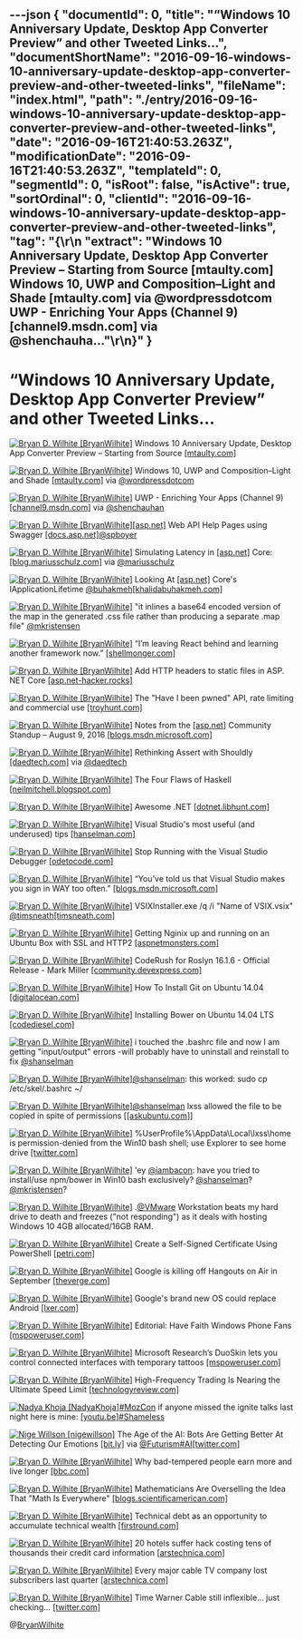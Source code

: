 ---json
{
  "documentId": 0,
  "title": "“Windows 10 Anniversary Update, Desktop App Converter Preview” and other Tweeted Links…",
  "documentShortName": "2016-09-16-windows-10-anniversary-update-desktop-app-converter-preview-and-other-tweeted-links",
  "fileName": "index.html",
  "path": "./entry/2016-09-16-windows-10-anniversary-update-desktop-app-converter-preview-and-other-tweeted-links",
  "date": "2016-09-16T21:40:53.263Z",
  "modificationDate": "2016-09-16T21:40:53.263Z",
  "templateId": 0,
  "segmentId": 0,
  "isRoot": false,
  "isActive": true,
  "sortOrdinal": 0,
  "clientId": "2016-09-16-windows-10-anniversary-update-desktop-app-converter-preview-and-other-tweeted-links",
  "tag": "{\r\n  \"extract\": \"Windows 10 Anniversary Update, Desktop App Converter Preview – Starting from Source [mtaulty.com] Windows 10, UWP and Composition–Light and Shade [mtaulty.com] via @wordpressdotcom UWP - Enriching Your Apps (Channel 9) [channel9.msdn.com] via @shenchauha...\"\r\n}"
}
---

# “Windows 10 Anniversary Update, Desktop App Converter Preview” and other Tweeted Links…

[<img alt="Bryan D. Wilhite [BryanWilhite]" src="https://songhay.blob.core.windows.net/shared-social-twitter/BryanWilhite.jpeg">](http://t.co/UNdqV0Z1zz "Bryan D. Wilhite [BryanWilhite]") Windows 10 Anniversary Update, Desktop App Converter Preview – Starting from Source [[mtaulty.com]](https://mtaulty.com/2016/08/12/windows-10-anniversary-update-desktop-app-converter-preview-starting-from-source/)

[<img alt="Bryan D. Wilhite [BryanWilhite]" src="https://songhay.blob.core.windows.net/shared-social-twitter/BryanWilhite.jpeg">](http://t.co/UNdqV0Z1zz "Bryan D. Wilhite [BryanWilhite]") Windows 10, UWP and Composition–Light and Shade [[mtaulty.com]](https://mtaulty.com/2016/08/10/windows-10-uwp-and-composition-light-and-shade/) via [@wordpressdotcom](http://twitter.com/wordpressdotcom)

[<img alt="Bryan D. Wilhite [BryanWilhite]" src="https://songhay.blob.core.windows.net/shared-social-twitter/BryanWilhite.jpeg">](http://t.co/UNdqV0Z1zz "Bryan D. Wilhite [BryanWilhite]") UWP - Enriching Your Apps (Channel 9) [[channel9.msdn.com]](https://channel9.msdn.com/Events/Build/Build-Tour-2016-Toronto/UWP-Enriching-Your-App) via [@shenchauhan](http://twitter.com/shenchauhan)

[<img alt="Bryan D. Wilhite [BryanWilhite]" src="https://songhay.blob.core.windows.net/shared-social-twitter/BryanWilhite.jpeg">](http://t.co/UNdqV0Z1zz "Bryan D. Wilhite [BryanWilhite]")[[asp.net]](http://ASP.NET) Web API Help Pages using Swagger [[docs.asp.net]](https://docs.asp.net/en/latest/tutorials/web-api-help-pages-using-swagger.html#asp-net-web-api-help-pages-using-swagger)[@spboyer](http://twitter.com/spboyer)

[<img alt="Bryan D. Wilhite [BryanWilhite]" src="https://songhay.blob.core.windows.net/shared-social-twitter/BryanWilhite.jpeg">](http://t.co/UNdqV0Z1zz "Bryan D. Wilhite [BryanWilhite]") Simulating Latency in [[asp.net]](http://ASP.NET) Core: [[blog.mariusschulz.com]](https://blog.mariusschulz.com/2016/08/06/simulating-latency-in-asp-net-core) via [@mariusschulz](http://twitter.com/mariusschulz)

[<img alt="Bryan D. Wilhite [BryanWilhite]" src="https://songhay.blob.core.windows.net/shared-social-twitter/BryanWilhite.jpeg">](http://t.co/UNdqV0Z1zz "Bryan D. Wilhite [BryanWilhite]") Looking At [[asp.net]](http://ASP.NET) Core's IApplicationLifetime [@buhakmeh](http://twitter.com/buhakmeh)[[khalidabuhakmeh.com]](http://www.khalidabuhakmeh.com/looking-at-asp-net-cores-iapplicationlifetime)

[<img alt="Bryan D. Wilhite [BryanWilhite]" src="https://songhay.blob.core.windows.net/shared-social-twitter/BryanWilhite.jpeg">](http://t.co/UNdqV0Z1zz "Bryan D. Wilhite [BryanWilhite]") "it inlines a base64 encoded version of the map in the generated .css file rather than producing a separate .map file" [@mkristensen](http://twitter.com/mkristensen)

[<img alt="Bryan D. Wilhite [BryanWilhite]" src="https://songhay.blob.core.windows.net/shared-social-twitter/BryanWilhite.jpeg">](http://t.co/UNdqV0Z1zz "Bryan D. Wilhite [BryanWilhite]") “I’m leaving React behind and learning another framework now.” [[shellmonger.com]](https://shellmonger.com/2016/08/14/why-im-leaving-react-behind/)

[<img alt="Bryan D. Wilhite [BryanWilhite]" src="https://songhay.blob.core.windows.net/shared-social-twitter/BryanWilhite.jpeg">](http://t.co/UNdqV0Z1zz "Bryan D. Wilhite [BryanWilhite]") Add HTTP headers to static files in ASP.​NET Core [[asp.net-hacker.rocks]](http://asp.net-hacker.rocks/2016/08/04/add-http-header-to-static-files-in-aspnetcore.html)

[<img alt="Bryan D. Wilhite [BryanWilhite]" src="https://songhay.blob.core.windows.net/shared-social-twitter/BryanWilhite.jpeg">](http://t.co/UNdqV0Z1zz "Bryan D. Wilhite [BryanWilhite]") The "Have I been pwned" API, rate limiting and commercial use [[troyhunt.com]](https://www.troyhunt.com/the-have-i-been-pwned-api-rate-limiting-and-commercial-use/)

[<img alt="Bryan D. Wilhite [BryanWilhite]" src="https://songhay.blob.core.windows.net/shared-social-twitter/BryanWilhite.jpeg">](http://t.co/UNdqV0Z1zz "Bryan D. Wilhite [BryanWilhite]") Notes from the [[asp.net]](http://ASP.NET) Community Standup – August 9, 2016 [[blogs.msdn.microsoft.com]](https://blogs.msdn.microsoft.com/webdev/2016/08/10/notes-from-the-asp-net-community-standup-august-9-2016/)

[<img alt="Bryan D. Wilhite [BryanWilhite]" src="https://songhay.blob.core.windows.net/shared-social-twitter/BryanWilhite.jpeg">](http://t.co/UNdqV0Z1zz "Bryan D. Wilhite [BryanWilhite]") Rethinking Assert with Shouldly [[daedtech.com]](http://www.daedtech.com/rethinking-assert-with-shouldly/) via [@daedtech](http://twitter.com/daedtech)

[<img alt="Bryan D. Wilhite [BryanWilhite]" src="https://songhay.blob.core.windows.net/shared-social-twitter/BryanWilhite.jpeg">](http://t.co/UNdqV0Z1zz "Bryan D. Wilhite [BryanWilhite]") The Four Flaws of Haskell [[neilmitchell.blogspot.com]](http://neilmitchell.blogspot.com/2016/08/the-four-flaws-of-haskell.html)

[<img alt="Bryan D. Wilhite [BryanWilhite]" src="https://songhay.blob.core.windows.net/shared-social-twitter/BryanWilhite.jpeg">](http://t.co/UNdqV0Z1zz "Bryan D. Wilhite [BryanWilhite]") Awesome .NET [[dotnet.libhunt.com]](https://dotnet.libhunt.com/)

[<img alt="Bryan D. Wilhite [BryanWilhite]" src="https://songhay.blob.core.windows.net/shared-social-twitter/BryanWilhite.jpeg">](http://t.co/UNdqV0Z1zz "Bryan D. Wilhite [BryanWilhite]") Visual Studio's most useful (and underused) tips [[hanselman.com]](http://www.hanselman.com/blog/VisualStudiosMostUsefulAndUnderusedTips.aspx)

[<img alt="Bryan D. Wilhite [BryanWilhite]" src="https://songhay.blob.core.windows.net/shared-social-twitter/BryanWilhite.jpeg">](http://t.co/UNdqV0Z1zz "Bryan D. Wilhite [BryanWilhite]") Stop Running with the Visual Studio Debugger [[odetocode.com]](http://odetocode.com/blogs/scott/archive/2016/08/16/stop-running-with-the-visual-studio-debugger.aspx)

[<img alt="Bryan D. Wilhite [BryanWilhite]" src="https://songhay.blob.core.windows.net/shared-social-twitter/BryanWilhite.jpeg">](http://t.co/UNdqV0Z1zz "Bryan D. Wilhite [BryanWilhite]") “You’ve told us that Visual Studio makes you sign in WAY too often.” [[blogs.msdn.microsoft.com]](https://blogs.msdn.microsoft.com/visualstudio/2016/08/15/fewer-visual-studio-sign-in-prompts/)

[<img alt="Bryan D. Wilhite [BryanWilhite]" src="https://songhay.blob.core.windows.net/shared-social-twitter/BryanWilhite.jpeg">](http://t.co/UNdqV0Z1zz "Bryan D. Wilhite [BryanWilhite]") VSIXInstaller.exe /q /i "Name of VSIX.vsix" [@timsneath](http://twitter.com/timsneath)[[timsneath.com]](http://timsneath.com/visual-studio-2015-installation-options/)

[<img alt="Bryan D. Wilhite [BryanWilhite]" src="https://songhay.blob.core.windows.net/shared-social-twitter/BryanWilhite.jpeg">](http://t.co/UNdqV0Z1zz "Bryan D. Wilhite [BryanWilhite]") Getting Nginix up and running on an Ubuntu Box with SSL and HTTP2 [[aspnetmonsters.com]](http://aspnetmonsters.com/2016/08/2016-08-07-nginx2/#)

[<img alt="Bryan D. Wilhite [BryanWilhite]" src="https://songhay.blob.core.windows.net/shared-social-twitter/BryanWilhite.jpeg">](http://t.co/UNdqV0Z1zz "Bryan D. Wilhite [BryanWilhite]") CodeRush for Roslyn 16.1.6 - Official Release - Mark Miller [[community.devexpress.com]](https://community.devexpress.com/blogs/markmiller/archive/2016/08/10/coderush-for-roslyn-16-1-final-release-is-here.aspx)

[<img alt="Bryan D. Wilhite [BryanWilhite]" src="https://songhay.blob.core.windows.net/shared-social-twitter/BryanWilhite.jpeg">](http://t.co/UNdqV0Z1zz "Bryan D. Wilhite [BryanWilhite]") How To Install Git on Ubuntu 14.04 [[digitalocean.com]](https://www.digitalocean.com/community/tutorials/how-to-install-git-on-ubuntu-14-04#how-to-set-up-git)

[<img alt="Bryan D. Wilhite [BryanWilhite]" src="https://songhay.blob.core.windows.net/shared-social-twitter/BryanWilhite.jpeg">](http://t.co/UNdqV0Z1zz "Bryan D. Wilhite [BryanWilhite]") Installing Bower on Ubuntu 14.04 LTS [[codediesel.com]](http://www.codediesel.com/javascript/installing-bower-on-ubuntu-14-04-lts/)

[<img alt="Bryan D. Wilhite [BryanWilhite]" src="https://songhay.blob.core.windows.net/shared-social-twitter/BryanWilhite.jpeg">](http://t.co/UNdqV0Z1zz "Bryan D. Wilhite [BryanWilhite]") i touched the .bashrc file and now I am getting "input/output" errors -will probably have to uninstall and reinstall to fix [@shanselman](http://twitter.com/shanselman)

[<img alt="Bryan D. Wilhite [BryanWilhite]" src="https://songhay.blob.core.windows.net/shared-social-twitter/BryanWilhite.jpeg">](http://t.co/UNdqV0Z1zz "Bryan D. Wilhite [BryanWilhite]")[@shanselman](http://twitter.com/shanselman): this worked: sudo cp /etc/skel/.bashrc ~/

[<img alt="Bryan D. Wilhite [BryanWilhite]" src="https://songhay.blob.core.windows.net/shared-social-twitter/BryanWilhite.jpeg">](http://t.co/UNdqV0Z1zz "Bryan D. Wilhite [BryanWilhite]")[@shanselman](http://twitter.com/shanselman) lxss allowed the file to be copied in spite of permissions [[[askubuntu.com]](http://askubuntu.com/questions/404424/how-do-i-restore-bashrc-to-its-default)]

[<img alt="Bryan D. Wilhite [BryanWilhite]" src="https://songhay.blob.core.windows.net/shared-social-twitter/BryanWilhite.jpeg">](http://t.co/UNdqV0Z1zz "Bryan D. Wilhite [BryanWilhite]") %UserProfile%\AppData\Local\lxss\home is permission-denied from the Win10 bash shell; use Explorer to see home drive [[twitter.com]](http://twitter.com/BryanWilhite/status/763587424228212737/photo/1)

[<img alt="Bryan D. Wilhite [BryanWilhite]" src="https://songhay.blob.core.windows.net/shared-social-twitter/BryanWilhite.jpeg">](http://t.co/UNdqV0Z1zz "Bryan D. Wilhite [BryanWilhite]") 'ey [@iambacon](http://twitter.com/iambacon): have you tried to install/use npm/bower in Win10 bash exclusively? [@shanselman](http://twitter.com/shanselman)? [@mkristensen](http://twitter.com/mkristensen)?

[<img alt="Bryan D. Wilhite [BryanWilhite]" src="https://songhay.blob.core.windows.net/shared-social-twitter/BryanWilhite.jpeg">](http://t.co/UNdqV0Z1zz "Bryan D. Wilhite [BryanWilhite]") .[@VMware](http://twitter.com/VMware) Workstation beats my hard drive to death and freezes ("not responding") as it deals with hosting Windows 10 4GB allocated/16GB RAM.

[<img alt="Bryan D. Wilhite [BryanWilhite]" src="https://songhay.blob.core.windows.net/shared-social-twitter/BryanWilhite.jpeg">](http://t.co/UNdqV0Z1zz "Bryan D. Wilhite [BryanWilhite]") Create a Self-Signed Certificate Using PowerShell [[petri.com]](https://www.petri.com/create-self-signed-certificate-using-powershell)

[<img alt="Bryan D. Wilhite [BryanWilhite]" src="https://songhay.blob.core.windows.net/shared-social-twitter/BryanWilhite.jpeg">](http://t.co/UNdqV0Z1zz "Bryan D. Wilhite [BryanWilhite]") Google is killing off Hangouts on Air in September [[theverge.com]](http://www.theverge.com/2016/8/15/12490666/google-hangouts-on-air-september-youtube-live)

[<img alt="Bryan D. Wilhite [BryanWilhite]" src="https://songhay.blob.core.windows.net/shared-social-twitter/BryanWilhite.jpeg">](http://t.co/UNdqV0Z1zz "Bryan D. Wilhite [BryanWilhite]") Google's brand new OS could replace Android [[lxer.com]](http://lxer.com/module/newswire/ext_link.php?rid=232808)

[<img alt="Bryan D. Wilhite [BryanWilhite]" src="https://songhay.blob.core.windows.net/shared-social-twitter/BryanWilhite.jpeg">](http://t.co/UNdqV0Z1zz "Bryan D. Wilhite [BryanWilhite]") Editorial: Have Faith Windows Phone Fans [[mspoweruser.com]](http://mspoweruser.com/editorial-keep-the-faith-windows-phone-fans/)

[<img alt="Bryan D. Wilhite [BryanWilhite]" src="https://songhay.blob.core.windows.net/shared-social-twitter/BryanWilhite.jpeg">](http://t.co/UNdqV0Z1zz "Bryan D. Wilhite [BryanWilhite]") Microsoft Research’s DuoSkin lets you control connected interfaces with temporary tattoos [[mspoweruser.com]](http://mspoweruser.com/microsoft-researchs-duoskin-lets-control-connected-interfaces-temporary-tattoos/)

[<img alt="Bryan D. Wilhite [BryanWilhite]" src="https://songhay.blob.core.windows.net/shared-social-twitter/BryanWilhite.jpeg">](http://t.co/UNdqV0Z1zz "Bryan D. Wilhite [BryanWilhite]") High-Frequency Trading Is Nearing the Ultimate Speed Limit [[technologyreview.com]](https://www.technologyreview.com/s/602135/high-frequency-trading-is-nearing-the-ultimate-speed-limit/)

[<img alt="Nadya Khoja [NadyaKhoja]" src="https://songhay.blob.core.windows.net/shared-social-twitter/NadyaKhoja.jpg">](https://t.co/tnQlCazw8c "Nadya Khoja [NadyaKhoja]")[#MozCon](http://twitter.com/search?q=%23MozCon) if anyone missed the ignite talks last night here is mine: [[youtu.be]](https://youtu.be/t6YmLansDnI)[#Shameless](http://twitter.com/search?q=%23Shameless)

[<img alt="Nige Willson [nigewillson]" src="https://songhay.blob.core.windows.net/shared-social-twitter/nigewillson.jpg">](https://t.co/2bCzwm6WOr "Nige Willson [nigewillson]") The Age of the AI: Bots Are Getting Better At Detecting Our Emotions [[bit.ly]](http://bit.ly/2cMoJaL) via [@Futurism](http://twitter.com/Futurism)[#AI](http://twitter.com/search?q=%23AI)[[twitter.com]](https://twitter.com/nigewillson/status/776693367468163076/photo/1)

[<img alt="Bryan D. Wilhite [BryanWilhite]" src="https://songhay.blob.core.windows.net/shared-social-twitter/BryanWilhite.jpeg">](http://t.co/UNdqV0Z1zz "Bryan D. Wilhite [BryanWilhite]") Why bad-tempered people earn more and live longer [[bbc.com]](http://www.bbc.com/future/story/20160809-why-it-pays-to-be-grumpy-and-bad-tempered)

[<img alt="Bryan D. Wilhite [BryanWilhite]" src="https://songhay.blob.core.windows.net/shared-social-twitter/BryanWilhite.jpeg">](http://t.co/UNdqV0Z1zz "Bryan D. Wilhite [BryanWilhite]") Mathematicians Are Overselling the Idea That "Math Is Everywhere" [[blogs.scientificamerican.com]](http://blogs.scientificamerican.com/guest-blog/mathematicians-are-overselling-the-idea-that-math-is-everywhere/?WT.mc_id=SA_FB_MATH_BLOG)

[<img alt="Bryan D. Wilhite [BryanWilhite]" src="https://songhay.blob.core.windows.net/shared-social-twitter/BryanWilhite.jpeg">](http://t.co/UNdqV0Z1zz "Bryan D. Wilhite [BryanWilhite]") Technical debt as an opportunity to accumulate technical wealth [[firstround.com]](http://firstround.com/review/forget-technical-debt-heres-how-to-build-technical-wealth/)

[<img alt="Bryan D. Wilhite [BryanWilhite]" src="https://songhay.blob.core.windows.net/shared-social-twitter/BryanWilhite.jpeg">](http://t.co/UNdqV0Z1zz "Bryan D. Wilhite [BryanWilhite]") 20 hotels suffer hack costing tens of thousands their credit card information [[arstechnica.com]](http://arstechnica.com/security/2016/08/20-hotels-suffer-hack-costing-tens-of-thousands-their-credit-card-information/)

[<img alt="Bryan D. Wilhite [BryanWilhite]" src="https://songhay.blob.core.windows.net/shared-social-twitter/BryanWilhite.jpeg">](http://t.co/UNdqV0Z1zz "Bryan D. Wilhite [BryanWilhite]") Every major cable TV company lost subscribers last quarter [[arstechnica.com]](http://arstechnica.com/information-technology/2016/08/every-major-cable-tv-company-lost-subscribers-last-quarter/)

[<img alt="Bryan D. Wilhite [BryanWilhite]" src="https://songhay.blob.core.windows.net/shared-social-twitter/BryanWilhite.jpeg">](http://t.co/UNdqV0Z1zz "Bryan D. Wilhite [BryanWilhite]") Time Warner Cable still inflexible... just checking... [[twitter.com]](http://twitter.com/BryanWilhite/status/765426214546706432/photo/1)

@[BryanWilhite](https://twitter.com/BryanWilhite)
